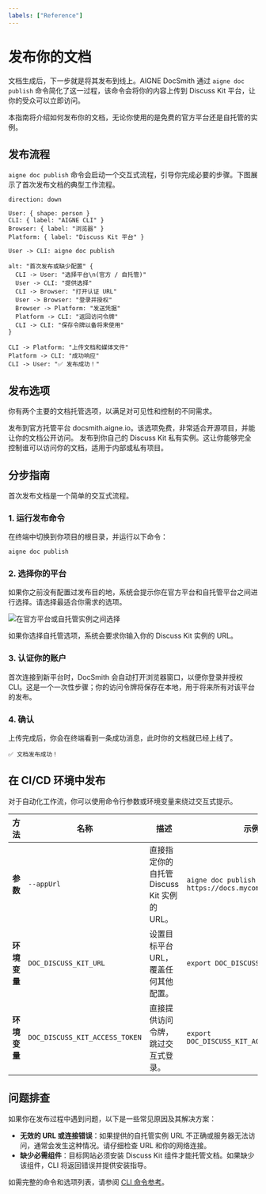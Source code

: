 ```yaml
---
labels: ["Reference"]
---
```


# 发布你的文档

文档生成后，下一步就是将其发布到线上。AIGNE DocSmith 通过 `aigne doc publish` 命令简化了这一过程，该命令会将你的内容上传到 Discuss Kit 平台，让你的受众可以立即访问。

本指南将介绍如何发布你的文档，无论你使用的是免费的官方平台还是自托管的实例。

## 发布流程

`aigne doc publish` 命令会启动一个交互式流程，引导你完成必要的步骤。下图展示了首次发布文档的典型工作流程。

```d2
direction: down

User: { shape: person }
CLI: { label: "AIGNE CLI" }
Browser: { label: "浏览器" }
Platform: { label: "Discuss Kit 平台" }

User -> CLI: aigne doc publish

alt: "首次发布或缺少配置" {
  CLI -> User: "选择平台\n(官方 / 自托管)"
  User -> CLI: "提供选择"
  CLI -> Browser: "打开认证 URL"
  User -> Browser: "登录并授权"
  Browser -> Platform: "发送凭据"
  Platform -> CLI: "返回访问令牌"
  CLI -> CLI: "保存令牌以备将来使用"
}

CLI -> Platform: "上传文档和媒体文件"
Platform -> CLI: "成功响应"
CLI -> User: "✅ 发布成功！"
```

## 发布选项

你有两个主要的文档托管选项，以满足对可见性和控制的不同需求。

<x-cards data-columns="2">
  <x-card data-title="官方平台" data-icon="lucide:globe">
    发布到官方托管平台 docsmith.aigne.io。该选项免费，非常适合开源项目，并能让你的文档公开访问。
  </x-card>
  <x-card data-title="自托管平台" data-icon="lucide:server">
    发布到你自己的 Discuss Kit 私有实例。这让你能够完全控制谁可以访问你的文档，适用于内部或私有项目。
  </x-card>
</x-cards>

## 分步指南

首次发布文档是一个简单的交互式流程。

### 1. 运行发布命令

在终端中切换到你项目的根目录，并运行以下命令：

```bash
aigne doc publish
```

### 2. 选择你的平台

如果你之前没有配置过发布目的地，系统会提示你在官方平台和自托管平台之间进行选择。请选择最适合你需求的选项。

![在官方平台或自托管实例之间选择](https://docsmith.aigne.io/image-bin/uploads/9fd929060b5abe13d03cf5eb7aea85aa.png)

如果你选择自托管选项，系统会要求你输入你的 Discuss Kit 实例的 URL。

### 3. 认证你的账户

首次连接到新平台时，DocSmith 会自动打开浏览器窗口，以便你登录并授权 CLI。这是一个一次性步骤；你的访问令牌将保存在本地，用于将来所有对该平台的发布。

### 4. 确认

上传完成后，你会在终端看到一条成功消息，此时你的文档就已经上线了。

```
✅ 文档发布成功！
```

## 在 CI/CD 环境中发布

对于自动化工作流，你可以使用命令行参数或环境变量来绕过交互式提示。

| 方法 | 名称 | 描述 | 示例 |
|---|---|---|---|
| **参数** | `--appUrl` | 直接指定你的自托管 Discuss Kit 实例的 URL。 | `aigne doc publish --appUrl https://docs.mycompany.com` |
| **环境变量** | `DOC_DISCUSS_KIT_URL` | 设置目标平台 URL，覆盖任何其他配置。 | `export DOC_DISCUSS_KIT_URL=...` |
| **环境变量** | `DOC_DISCUSS_KIT_ACCESS_TOKEN` | 直接提供访问令牌，跳过交互式登录。 | `export DOC_DISCUSS_KIT_ACCESS_TOKEN=...` |

## 问题排查

如果你在发布过程中遇到问题，以下是一些常见原因及其解决方案：

-   **无效的 URL 或连接错误**：如果提供的自托管实例 URL 不正确或服务器无法访问，通常会发生这种情况。请仔细检查 URL 和你的网络连接。
-   **缺少必需组件**：目标网站必须安装 Discuss Kit 组件才能托管文档。如果缺少该组件，CLI 将返回错误并提供安装指导。

如需完整的命令和选项列表，请参阅 [CLI 命令参考](./cli-reference.md)。